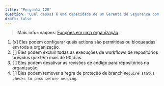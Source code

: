 ```yaml
---
title: "Pergunta 120"  
question: "Qual dessas é uma capacidade de um Gerente de Segurança com relação ao GitHub Actions em uma organização?"  
draft: false  
---
```


> **Mais informações**: [Funções em uma organização](https://docs.github.com/en/organizations/managing-peoples-access-to-your-organization-with-roles/roles-in-an-organization)

1. [x] Eles podem configurar quais actions são permitidas ou bloqueadas em toda a organização.  
1. [ ] Eles podem excluir todas as execuções de workflows de repositórios privados que têm mais de 90 dias.  
1. [ ] Eles podem desativar as revisões de código para repositórios na organização.  
1. [ ] Eles podem remover a regra de proteção de branch `Require status checks to pass before merging`.  
